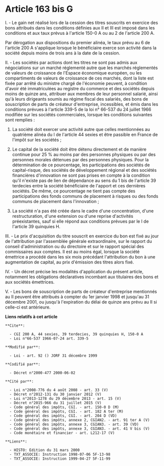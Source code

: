 # Article 163 bis G

I. - Le gain net réalisé lors de la cession des titres souscrits en exercice des bons attribués dans les conditions définies
aux II et III est imposé dans les conditions et aux taux prévus à l'article 150-0 A ou au 2 de l'article 200 A.

Par dérogation aux dispositions du premier alinéa, le taux prévu au 6 de l'article 200 A s'applique lorsque le bénéficiaire
exerce son activité dans la société depuis moins de trois ans à la date de la cession.

II. - Les sociétés par actions dont les titres ne sont pas admis aux négociations sur un marché réglementé autre que les
marchés réglementés de valeurs de croissance de l'Espace économique européen, ou les compartiments de valeurs de croissance
de ces marchés, dont la liste est fixée par arrêté du ministre chargé de l'économie peuvent, à condition d'avoir été
immatriculées au registre du commerce et des sociétés depuis moins de quinze ans, attribuer aux membres de leur personnel
salarié, ainsi qu'à leurs dirigeants soumis au régime fiscal des salariés, des bons de souscription de parts de créateur
d'entreprise, incessibles, et émis dans les conditions prévues à l'article 339-5 de la loi n° 66-537 du 24 juillet 1966
modifiée sur les sociétés commerciales, lorsque les conditions suivantes sont remplies :

1. La société doit exercer une activité autre que celles mentionnées au quatrième alinéa du I de l'article 44 sexies et être
passible en France de l'impôt sur les sociétés ;

2. Le capital de la société doit être détenu directement et de manière continue pour 25 % au moins par des personnes
physiques ou par des personnes morales détenues par des personnes physiques. Pour la détermination de ce pourcentage, les
participations des sociétés de capital-risque, des sociétés de développement régional et des sociétés financières
d'innovation ne sont pas prises en compte à la condition qu'il n'existe pas de lien de dépendance au sens du 1 bis de
l'article 39 terdecies entre la société bénéficiaire de l'apport et ces dernières sociétés. De même, ce pourcentage ne tient
pas compte des participations des fonds communs de placement à risques ou des fonds communs de placement dans l'innovation ;

3. La société n'a pas été créée dans le cadre d'une concentration, d'une restructuration, d'une extension ou d'une reprise
d'activités préexistantes, sauf si elle répond aux conditions prévues par le I de l'article 39 quinquies H.

III. - Le prix d'acquisition du titre souscrit en exercice du bon est fixé au jour de l'attribution par l'assemblée générale
extraordinaire, sur le rapport du conseil d'administration ou du directoire et sur le rapport spécial des commissaires aux
comptes. Il est au moins égal, lorsque la société émettrice a procédé dans les six mois précédant l'attribution du bon à une
augmentation de capital, au prix d'émission des titres alors fixé.

IV. - Un décret précise les modalités d'application du présent article, notamment les obligations déclaratives incombant aux
titulaires des bons et aux sociétés émettrices.

V. - Les bons de souscription de parts de créateur d'entreprise mentionnés au II peuvent être attribués à compter du 1er
janvier 1998 et jusqu'au 31 décembre 2001, ou jusqu'à l'expiration du délai de quinze ans prévu au II si celle-ci est
antérieure.

**Liens relatifs à cet article**

	**Cite**:

	  - CGI 200 A, 44 sexies, 39 terdecies, 39 quinquies H, 150-0 A
	  - Loi n°66-537 1966-07-24 art. 339-5

	**Modifié par**:

	  - Loi - art. 92 () JORF 31 décembre 1999

	**Codifié par**:

	  - Décret n°2000-477 2000-06-02

	**Cité par**:

	  - Loi n°2008-776 du 4 août 2008 - art. 33 (V)
	  - Décret n°2012-131 du 30 janvier 2012 (V)
	  - Loi n°2013-1278 du 29 décembre 2013 - art. 15 (V)
	  - Décret n°2015-966 du 31 juillet 2015 (V)
	  - Code général des impôts, CGI. - art. 150-0 D (M)
	  - Code général des impôts, CGI. - art. 182 A ter (M)
	  - Code général des impôts, CGI. - art. 204 D (VD)
	  - Code général des impôts, annexe 2, CGIAN2. - art. 91 ter A (V)
	  - Code général des impôts, annexe 3, CGIAN3. - art. 39 (VD)
	  - Code général des impôts, annexe 3, CGIAN3. - art. 41 V bis (V)
	  - Code monétaire et financier - art. L212-17 (V)

	**Liens**:

	  - HISTO: Edition du 31 mars 2000
	  - TXT_ASSOCIE: Instruction 1998-07-06 5F-13-98
	  - TXT_ASSOCIE: Instruction 1999-04-27 5F-11-99
